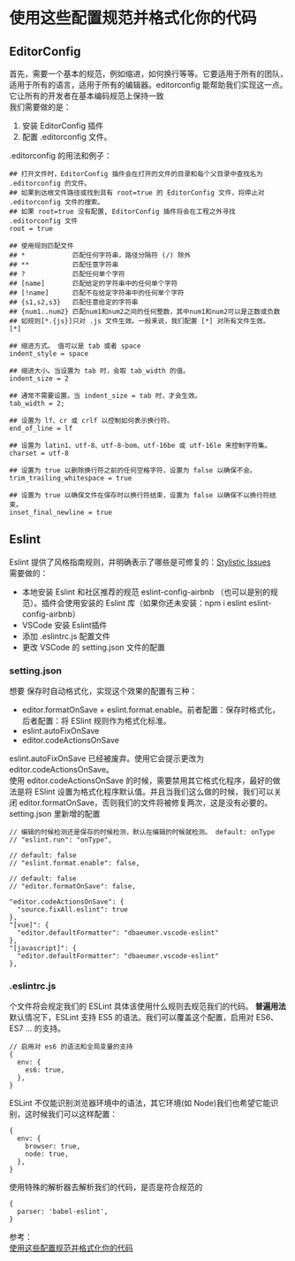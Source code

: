 # 使用这些配置规范并格式化你的代码
## EditorConfig
首先，需要一个基本的规范，例如缩进，如何换行等等。它要适用于所有的团队，适用于所有的语言，适用于所有的编辑器。editorconfig 能帮助我们实现这一点。它让所有的开发者在基本编码规范上保持一致  
我们需要做的是：  
1. 安装 EditorConfig 插件
2. 配置 .editorconfig 文件。

.editorconfig 的用法和例子：
``` 
## 打开文件时，EditorConfig 插件会在打开的文件的目录和每个父目录中查找名为 .editorconfig 的文件。 
## 如果到达根文件路径或找到具有 root=true 的 EditorConfig 文件，将停止对 .editorconfig 文件的搜索。
## 如果 root=true 没有配置, EditorConfig 插件将会在工程之外寻找 .editorconfig 文件
root = true

## 使用规则匹配文件
## *            匹配任何字符串，路径分隔符 (/) 除外
## **           匹配任意字符串
## ?            匹配任何单个字符
## [name]       匹配给定的字符串中的任何单个字符
## [!name]      匹配不在给定字符串中的任何单个字符
## {s1,s2,s3}   匹配任意给定的字符串
## {num1..num2} 匹配num1和num2之间的任何整数，其中num1和num2可以是正数或负数
## 如规则[*.{js}]只对 .js 文件生效。一般来说，我们配置 [*] 对所有文件生效。
[*]

## 缩进方式。 值可以是 tab 或者 space
indent_style = space

## 缩进大小。当设置为 tab 时，会取 tab_width 的值。
indent_size = 2

## 通常不需要设置。当 indent_size = tab 时，才会生效。
tab_width = 2;

## 设置为 lf、cr 或 crlf 以控制如何表示换行符。
end_of_line = lf

## 设置为 latin1、utf-8、utf-8-bom、utf-16be 或 utf-16le 来控制字符集。
charset = utf-8

## 设置为 true 以删除换行符之前的任何空格字符，设置为 false 以确保不会。
trim_trailing_whitespace = true

## 设置为 true 以确保文件在保存时以换行符结束，设置为 false 以确保不以换行符结束。
inset_final_newline = true
```
## Eslint
Eslint 提供了风格指南规则，并明确表示了哪些是可修复的：[Stylistic Issues](https://cn.eslint.org/docs/rules/#stylistic-issues)  
需要做的：  
- 本地安装 Eslint 和社区推荐的规范 eslint-config-airbnb （也可以是别的规范）。插件会使用安装的 Eslint 库（如果你还未安装：npm i eslint eslint-config-airbnb）
- VSCode 安装 Eslint插件
- 添加 .eslintrc.js 配置文件
- 更改 VSCode 的 setting.json 文件的配置

### setting.json
想要 保存时自动格式化，实现这个效果的配置有三种：  
-  editor.formatOnSave + eslint.format.enable。前者配置：保存时格式化，后者配置：将 ESlint 规则作为格式化标准。
- eslint.autoFixOnSave
- editor.codeActionsOnSave

eslint.autoFixOnSave 已经被废弃。使用它会提示更改为 editor.codeActionsOnSave。  
使用 editor.codeActionsOnSave 的时候，需要禁用其它格式化程序，最好的做法是将 ESlint 设置为格式化程序默认值。并且当我们这么做的时候，我们可以关闭 editor.formatOnSave，否则我们的文件将被修复两次，这是没有必要的。  
setting.json 里新增的配置  
``` 
// 编辑的时候检测还是保存的时候检测，默认在编辑的时候就检测。 default: onType
// "eslint.run": "onType",

// default: false
// "eslint.format.enable": false,

// default: false
// "editor.formatOnSave": false,

"editor.codeActionsOnSave": {
  "source.fixAll.eslint": true
},
"[vue]": {
  "editor.defaultFormatter": "dbaeumer.vscode-eslint"
},
"[javascript]": {
  "editor.defaultFormatter": "dbaeumer.vscode-eslint"
},
```
### .eslintrc.js
个文件将会规定我们的 ESLint 具体该使用什么规则去规范我们的代码。
**普遍用法**  
默认情况下，ESLint 支持 ES5 的语法。我们可以覆盖这个配置，启用对 ES6、 ES7 ... 的支持。  
``` 
// 启用对 es6 的语法和全局变量的支持
{
  env: {
    es6: true,
  },
}
```
ESLint 不仅能识别浏览器环境中的语法，其它环境(如 Node)我们也希望它能识别，这时候我们可以这样配置：
``` 
{
  env: {
    browser: true,
    node: true,
  },
}
```
使用特殊的解析器去解析我们的代码，是否是符合规范的
``` 
{
  parser: 'babel-eslint',
}
```

参考：  
[使用这些配置规范并格式化你的代码](https://juejin.cn/post/7023529741248364580)
